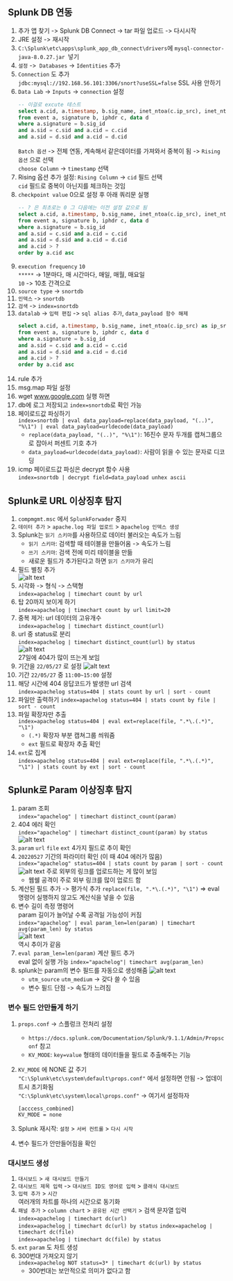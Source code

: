 ## Splunk DB 연동
1. 추가 앱 찾기 -> Splunk DB Connect -> tar 파일 업로드 -> 다시시작
2. JRE 설정 -> 재시작
3.  `C:\Splunk\etc\apps\splunk_app_db_connect\drivers`에 `mysql-connector-java-8.0.27.jar `넣기
4.  `설정` ->` Databases` -> `Identities` 추가
5.  `Connection` 도 추가    
`jdbc:mysql://192.168.56.101:3306/snort?useSSL=false` SSL 사용 안하기 
6.  `Data Lab` -> `Inputs` -> `connection` 설정     
    ```sql
    -- 이걸로 excute 테스트
    select a.cid, a.timestamp, b.sig_name, inet_ntoa(c.ip_src), inet_ntoa(c.ip_dst), unhex(d.data_payload)
    from event a, signature b, iphdr c, data d
    where a.signature = b.sig_id
    and a.sid = c.sid and a.cid = c.cid
    and a.sid = d.sid and a.cid = d.cid
    ```
    `Batch 옵션` -> 전체 연동, 계속해서 같은데이터를 가져와서 중복이 됨 -> `Rising 옵션` 으로 선택  
    `choose Column` -> `timestamp` 선택
7.  Rising 옵션 추가 설정: `Rising Column` -> `cid` 필드 선택   
    `cid` 필드로 중복이 아닌지를 체크하는 것임
8.  `checkpoint value` 0으로 설정 후 아래 쿼리문 실행
    ``` sql
    -- ? 은 최초로는 0 그 다음에는 이전 설정 값으로 됨
    select a.cid, a.timestamp, b.sig_name, inet_ntoa(c.ip_src), inet_ntoa(c.ip_dst), unhex(d.data_payload)
    from event a, signature b, iphdr c, data d
    where a.signature = b.sig_id
    and a.sid = c.sid and a.cid = c.cid
    and a.sid = d.sid and a.cid = d.cid
    and a.cid > ?
    order by a.cid asc
    ```
9.  `execution frequency` `10`  
`*****` -> 1분마다, 매 시간마다, 매일, 매월, 매요일     
`10` -> 10초 간격으로 
10. `source type` ->  `snortdb`
11. `인덱스` -> `snortdb`
12. `검색` -> `index=snortdb`
13. `datalab` -> `입력 편집` -> `sql alias 추가`, `data_payload 함수 해제`
    ```sql
    select a.cid, a.timestamp, b.sig_name, inet_ntoa(c.ip_src) as ip_src, inet_ntoa(c.ip_dst) as ip_dst, d.data_payload
    from event a, signature b, iphdr c, data d
    where a.signature = b.sig_id
    and a.sid = c.sid and a.cid = c.cid
    and a.sid = d.sid and a.cid = d.cid
    and a.cid > ?
    order by a.cid asc
    ```
14. rule 추가
15. msg.map 파일 설정
16. wget www.google.com 실행 하면
17. db에 로그 저장되고 `index=snortdb`로 확인 가능
18. 페이로드값 파싱하기     
`index=snortdb | eval data_payload=replace(data_payload, "(..)", "%\1") | eval data_payload=urldecode(data_payload)`    
    * `replace(data_payload, "(..)", "%\1")`: 16진수 문자 두개를 캡쳐그룹으로 잡아서 퍼센트 기호 추가
    * `data_payload=urldecode(data_payload)`: 사람이 읽을 수 있는 문자로 디코딩
19. icmp 페이로드값 파싱은 decrypt 함수 사용    
`index=snortdb | decrypt field=data_payload unhex ascii`

## Splunk로 URL 이상징후 탐지
1. `compmgmt.msc` 에서 `SplunkForwader` 중지
2. `데이터 추가` > `apache.log 파일 업로드` > a`pachelog 인덱스 생성`   
3. Splunk는 `읽기 스키마`를 사용하므로 데이터 불러오는 속도가 느림
   * `읽기 스키마`: 검색할 때 테이블을 만들어옴 -> 속도가 느림
   * `쓰기 스키마`: 검색 전에 미리 테이블을 만듦
   * 새로운 필드가 추가된다고 하면 `읽기 스키마`가 유리
4. 필드 별칭 추가   
    ![alt text](image.png)
5. 시각화 -> 형식 -> 스택형     
`index=apachelog | timechart count by url` 
6. 탑 20까지 보이게 하기    
`index=apachelog | timechart count by url limit=20`
7. 중복 제거: url 데이터의 고유개수     
`index=apachelog | timechart distinct_count(url)`
8. url 중 status로 분리     
`index=apachelog | timechart distinct_count(url) by status`     
![alt text](image-2.png)    
27일에 404가 많이 뜨는게 보임
9. 기간을 `22/05/27` 로 설정
![alt text](image-1.png)
10. 기간 `22/05/27` 중 `11:00~15:00` 설정
11. 해당 시간에 404 응답코드가 발생한 url 검색  
`index=apachelog status=404 | stats count by url | sort - count`
12. 파일만 출력하기
`index=apachelog status=404 | stats count by file | sort - count`
13. 파일 확장자만 추출      
`index=apachelog status=404 | eval ext=replace(file, ".*\.(.*)", "\1")`     
    * `(.*)` 확장자 부분 캡쳐그룹 씌워줌
    * `ext` 필드로 확장자 추출 확인
14. `ext`로 집계    
`index=apachelog status=404 | eval ext=replace(file, ".*\.(.*)", "\1") | stats count by ext | sort - count`

## Splunk로 Param 이상징후 탐지
1. param 조회   
`index="apachelog" | timechart distinct_count(param)`
2. 404 에러 확인    
`index="apachelog" | timechart distinct_count(param) by status`
![alt text](image-3.png)
3. `param` `url` `file` `ext` 4가지 필드로 추이 확인
4. `20220527` 기간의 파라미터 확인 (이 때 404 에러가 많음)   
`index="apachelog" status=404 | stats count by param | sort - count`
![alt text](image-4.png)
주로 외부의 링크를 업로드하는 게 많이 보임
   * 웹쉘 공격이 주로 외부 링크를 많이 업로드 함
5. 계산된 필드 추가 -> 평가식 추가 `replace(file, ".*\.(.*)", "\1")`
=> eval 명령어 실행하지 않고도 계산식을 넣을 수 있음
6. 변수 길이 측정 명령어    
param 길이가 늘어날 수록 공격일 가능성이 커짐   
`index="apachelog" | eval param_len=len(param) | timechart avg(param_len) by status`    
![alt text](image-5.png)    
역시 추이가 같음
7. `eval param_len=len(param)` 계산 필드 추가   
eval 없이 실행 가능 `index="apachelog"| timechart avg(param_len)` 
8. splunk는 param의 변수 필드를 자동으로 생성해줌
    ![alt text](image-6.png)
    * `utm_source` `utm_medium` -> 갖다 쓸 수 있음
    * 변수 필드 단점 -> 속도가 느려짐

### 변수 필드 안만들게 하기  
1. `props.conf` -> 스플렁크 전처리 설정    
   * `https://docs.splunk.com/Documentation/Splunk/9.1.1/Admin/Propsconf` 참고     
   * `KV_MODE`: `key=value` 형태의 데이터들을 필드로 추출해주는 기능   

2.  `KV_MODE` 에 NONE 값 주기    
`"C:\Splunk\etc\system\default\props.conf"` 에서 설정하면 안됨 -> 업데이트시 초기화됨   
`"C:\Splunk\etc\system\local\props.conf"` -> 여기서 설정하자    
    ```
    [acccess_combined]
    KV_MODE = none
    ```
3.  Splunk 재시작: `설정` > `서버 컨트롤` > `다시 시작`
4.  변수 필드가 안만들어짐을 확인

### 대시보드 생성
1. `대시보드` > `새 대시보드 만들기`
2. `대시보드 제목 입력` -> `대시보드 ID도 영어로 입력` > `클래식 대시보드`
3. `입력 추가` > `시간`     
여러개의 차트를 하나의 시간으로 동기화
4. `패널 추가` > `column chart` > `공유된 시간 선택기` > 검색 문자열 입력   
`index=apachelog | timechart dc(url)`   
`index=apachelog | timechart dc(url) by status` 
`index=apachelog | timechart dc(file)`   
`index=apachelog | timechart dc(file) by status`   
5. `ext` `param` 도 차트 생성
6. 300번대 가져오지 않기    
`index=apachelog NOT status=3* | timechart dc(url) by status`
   * 300번대는 보안적으로 의미가 없다고 함